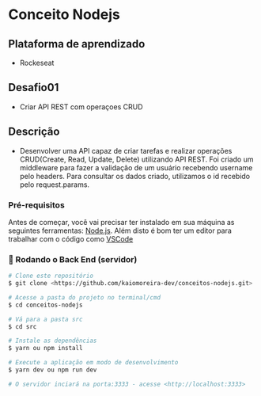 # Conceito Nodejs

## Plataforma de aprendizado
* Rockeseat

## Desafio01
* Criar API REST com operaçoes CRUD

## Descrição

* Desenvolver uma API capaz de criar tarefas e realizar operações CRUD(Create, Read, Update, Delete) utilizando API REST. Foi criado um middleware para fazer a validação de um usuário recebendo username pelo headers. Para consultar os dados criado, utilizamos o id recebido pelo request.params. 

### Pré-requisitos

Antes de começar, você vai precisar ter instalado em sua máquina as seguintes ferramentas:
[Node.js](https://nodejs.org/en/). 
Além disto é bom ter um editor para trabalhar com o código como [VSCode](https://code.visualstudio.com/)

### 🎲 Rodando o Back End (servidor)

```bash
# Clone este repositório
$ git clone <https://github.com/kaiomoreira-dev/conceitos-nodejs.git>

# Acesse a pasta do projeto no terminal/cmd
$ cd conceitos-nodejs

# Vá para a pasta src
$ cd src

# Instale as dependências
$ yarn ou npm install

# Execute a aplicação em modo de desenvolvimento
$ yarn dev ou npm run dev

# O servidor inciará na porta:3333 - acesse <http://localhost:3333>
```





